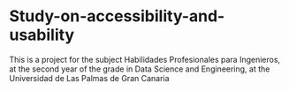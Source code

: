 # Study-on-accessibility-and-usability
This is a project for the subject Habilidades Profesionales para Ingenieros, at the second year of the grade in Data Science and Engineering, at the Universidad de Las Palmas de Gran Canaria
